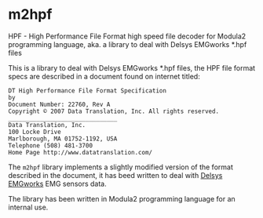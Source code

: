 # m2hpf
HPF - High Performance File Format high speed file decoder for Modula2 programming language,
aka. a library to deal with Delsys EMGworks *.hpf files

This is a library to deal with Delsys EMGworks *.hpf files, the HPF file format specs are described in a document found on internet titled:
```
DT High Performance File Format Specification
by
Document Number: 22760, Rev A
Copyright © 2007 Data Translation, Inc. All rights reserved.
_______________________________
Data Translation, Inc.
100 Locke Drive
Marlborough, MA 01752-1192, USA
Telephone (508) 481-3700
Home Page http://www.datatranslation.com/
```

The `m2hpf` library implements a slightly modified version of the format described in the document,
it has beed written to deal with [Delsys EMGworks](https://www.delsys.com) EMG sensors data.

The library has been written in Modula2 programming language for an internal use.

